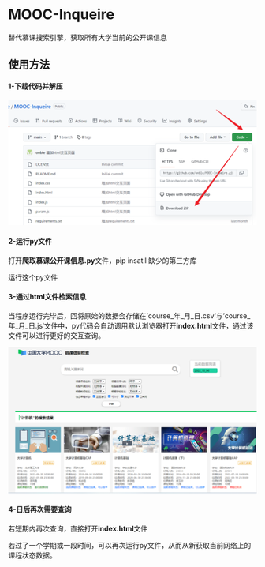 # MOOC-Inqueire
替代慕课搜索引擎，获取所有大学当前的公开课信息

## 使用方法

#### 1-下载代码并解压

![image-20221006140357637](README.assets/image-20221006140357637.png)

####  2-运行py文件

打开**爬取慕课公开课信息.py**文件，pip insatll 缺少的第三方库

运行这个py文件

#### 3-通过html文件检索信息

当程序运行完毕后，回将原始的数据会存储在’course_年_月_日.csv‘与’course_年_月_日.js‘文件中，py代码会自动调用默认浏览器打开**index.html**文件，通过该文件可以进行更好的交互查询。

![image-20221006141239890](README.assets/image-20221006141239890.png)

#### 4-日后再次需要查询

若短期内再次查询，直接打开**index.html**文件

若过了一个学期或一段时间，可以再次运行py文件，从而从新获取当前网络上的课程状态数据。
